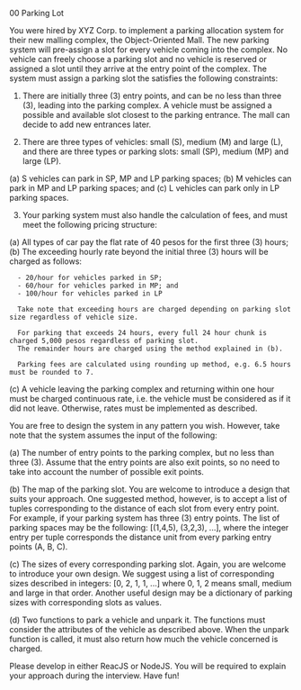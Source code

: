 00 Parking Lot

You were hired by XYZ Corp. to implement a parking allocation system for their new malling complex, the Object-Oriented Mall.
The new parking system will pre-assign a slot for every vehicle coming into the complex. No vehicle can freely choose a parking
slot and no vehicle is reserved or assigned a slot until they arrive at the entry point of the complex. The system must assign
a parking slot the satisfies the following constraints:

1. There are initially three (3) entry points, and can be no less than three (3), leading into the parking complex. A vehicle
   must be assigned a possible and available slot closest to the parking entrance. The mall can decide to add new entrances later.

2. There are three types of vehicles: small (S), medium (M) and large (L),
   and there are three types or parking slots: small (SP), medium (MP) and large (LP).

(a) S vehicles can park in SP, MP and LP parking spaces;
(b) M vehicles can park in MP and LP parking spaces; and
(c) L vehicles can park only in LP parking spaces.

3. Your parking system must also handle the calculation of fees, and must meet the following pricing structure:

(a) All types of car pay the flat rate of 40 pesos for the first three (3) hours;
(b) The exceeding hourly rate beyond the initial three (3) hours will be charged as follows:

      - 20/hour for vehicles parked in SP;
      - 60/hour for vehicles parked in MP; and
      - 100/hour for vehicles parked in LP

      Take note that exceeding hours are charged depending on parking slot size regardless of vehicle size.

      For parking that exceeds 24 hours, every full 24 hour chunk is charged 5,000 pesos regardless of parking slot.
      The remainder hours are charged using the method explained in (b).

      Parking fees are calculated using rounding up method, e.g. 6.5 hours must be rounded to 7.

(c) A vehicle leaving the parking complex and returning within one hour must be charged continuous rate,
i.e. the vehicle must be considered as if it did not leave. Otherwise, rates must be implemented as described.

You are free to design the system in any pattern you wish. However, take note that the system assumes the input of the following:

(a) The number of entry points to the parking complex, but no less than three (3). Assume that the entry points
are also exit points, so no need to take into account the number of possible exit points.

(b) The map of the parking slot. You are welcome to introduce a design that suits your approach. One suggested
method, however, is to accept a list of tuples corresponding to the distance of each slot from every entry
point. For example, if your parking system has three (3) entry points. The list of parking spaces may be
the following: [(1,4,5), (3,2,3), ...], where the integer entry per tuple corresponds the distance unit
from every parking entry points (A, B, C).

(c) The sizes of every corresponding parking slot. Again, you are welcome to introduce your own design. We suggest using
a list of corresponding sizes described in integers: [0, 2, 1, 1, ...] where 0, 1, 2 means small, medium and large
in that order. Another useful design may be a dictionary of parking sizes with corresponding slots as values.

(d) Two functions to park a vehicle and unpark it. The functions must consider the attributes of the vehicle as described above.
When the unpark function is called, it must also return how much the vehicle concerned is charged.

Please develop in either ReacJS or NodeJS. You will be required to explain your approach during the interview. Have fun!
